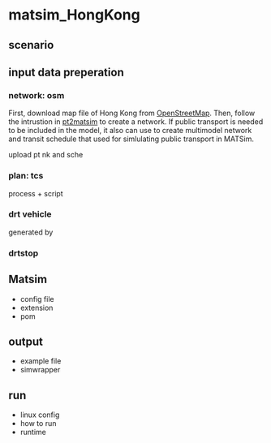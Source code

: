 # matsim_HongKong

## scenario

## input data preperation
### network: osm
First, download map file of Hong Kong from [OpenStreetMap](https://www.openstreetmap.org/).
Then, follow the intrustion in [pt2matsim](https://github.com/matsim-org/pt2matsim) to create a network. 
If public transport is needed to be included in the model, it also can use to create multimodel network and transit schedule that used for simlulating public transport in MATSim.

  upload pt nk and sche


### plan: tcs
process + script

### drt vehicle
generated by 
### drtstop

## Matsim
- config file
- extension
- pom

## output
- example file
- simwrapper

## run
- linux config
- how to run
- runtime
